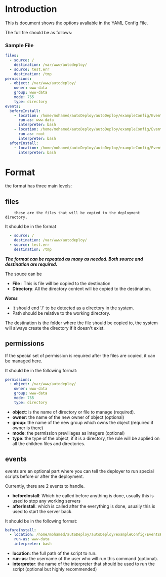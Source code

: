 # Introduction

This is document shows the options avaliable in the YAML Config File.

The full file should be as follows:

### Sample File

```yaml
files:
  - source: /
    destination: /var/www/autodeploy/
  - source: test.err
    destination: /tmp
permissions:
  - object: /var/www/autodeploy/
    owner: www-data
    group: www-data
    mode: 755
    type: directory
events:
  beforeInstall:
    - location: /home/mohamed/autoDeploy/autoDeploy/exampleConfig/EventsHandler/delDir.sh
      run-as: www-data
      interpreter: bash
    - location: /home/mohamed/autoDeploy/autoDeploy/exampleConfig/EventsHandler/stopApache.sh
      run-as: root
      interpreter: bash
  afterInstall:
    - location: /home/mohamed/autoDeploy/autoDeploy/exampleConfig/EventsHandler/startApache.sh
      interpreter: bash
```

# Format

the format has three main levels:
  
## files
        these are the files that will be copied to the deployment directory. 
It should be in the format
```yaml
  - source: /
    destination: /var/www/autodeploy/
  - source: test.err
    destination: /tmp
``` 
***The format can be repeated as many as needed. Both source and destination are required.***

 The souce can be 
        
  + **File** : This is file will be copied to the destination
  + **Directory**: All the directory content will be copied to the destination. 
  
***Notes*** 
  + It should end '/' to be detected as a directory in the system.
  + Path should be relative to the working directory.
  
The destination is the folder where the file should be copied to, the system will always create the directory if it doesn't exist.

## permissions

If the special set of permission is required after the files are copied, it can be managed here.

It should be in the following format:
```yaml
permissions:
  - object: /var/www/autodeploy/
    owner: www-data
    group: www-data
    mode: 755
    type: directory
```

+ **object**: is the name of directory or file to manage (required).
+ **owner**: the name of the new owner of object (optional)
+ **group**: the name of the new group which owns the object (required if owner is there)
+ **mode**: the permission previliages as integers (optional)
+ **type**: the type of the object, if it is a directory, the rule will be applied on all the children files and directories.

## events
events are an optional part where you can tell the deployer to run special scripts before or after the deployment.

Currently, there are 2 events to handle.

+ **beforeInstall**: Which be called before anything is done, usually this is used to stop any working servers
+ **afterInstall**: which is called after the everything is done, usually this is used to start the server back.

It should be in the following format:

```yaml
beforeInstall:
  - location: /home/mohamed/autoDeploy/autoDeploy/exampleConfig/EventsHandler/delDir.sh
    run-as: www-data
    interpreter: bash
```

+ **location**: the full path of the script to run.
+  **run-as**: the username of the user who will run this command (optional).
+  **interpreter**: the name of the interpreter that should be used to run the script (optional but highly recommended)
  
